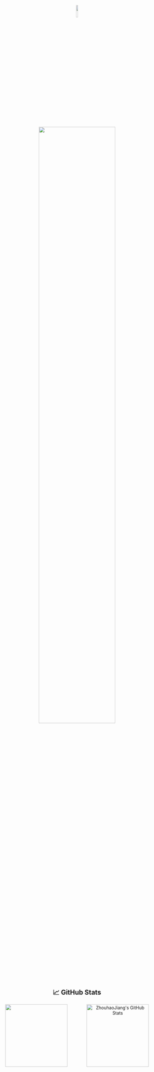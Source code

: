<div align="center">
  <!-- 头像 -->
  <div>
    <img src="https://avatars.githubusercontent.com/u/79627742?v=4" width="10%" />
  </div>
  
  <!-- 打字效果 -->
  <div>
    <img src="https://readme-typing-svg.demolab.com?font=Inconsolata&weight=500&size=50&duration=2800&pause=10&color=A7A459&center=true&vCenter=true&multiline=true&repeat=false&random=false&width=1300&height=140&lines=Hello+hello;I'm+Joe%2C+Welcome+to+my+github" width="70%" />
  </div>
  
  <!-- GitHub Stats -->
<div>
    <h2>&#x1f4c8; GitHub Stats</h2>
    <div style="display: flex; justify-content: center; gap: 20px;">
  <a href="https://github.com/ZhouhaoJiang/ZhouhaoJiang" style="flex: 1;">
    <img src="https://github-readme-stats.vercel.app/api/top-langs/?username=ZhouhaoJiang&hide=c%2B%2B,java,html,text,javascript&title_color=3f79f2&text_color=759ef6&icon_color=2bbc8a&bg_color=fafafa&langs_count=3" style="height: 200px; object-fit: cover;" />
  </a>
  <a href="https://github.com/ZhouhaoJiang/ZhouhaoJiang" style="flex: 1;">
    <img src="https://github-readme-stats.vercel.app/api?username=ZhouhaoJiang&show_icons=true&line_height=27&count_private=true&title_color=3f79f2&text_color=759ef6&icon_color=2bbc8a&bg_color=fafafa" style="height: 200px; object-fit: cover;" alt="ZhouhaoJiang's GitHub Stats" />
  </a>
</div>
  </div>
</div>
